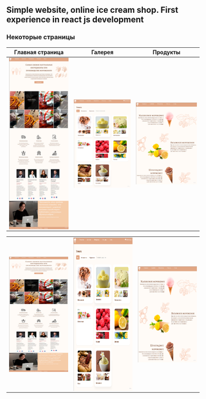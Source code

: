 
## Simple website, online ice cream shop. First experience in react js development
### Некоторые страницы

| Главная страница|Галерея|Продукты |
|:----------------:|:---------:|:----------------:|
|<img src="https://github.com/denisislamgaleevv/SimpleReactIceCreamSite/blob/master/Main.png" width="400" valign="top" > | <img src="https://github.com/denisislamgaleevv/SimpleReactIceCreamSite/blob/master/Gallery.png" width="400" valign="top"> | <img src="https://github.com/denisislamgaleevv/SimpleReactIceCreamSite/blob/master/Products.png" width="400" valign="top"> |
 <table>
 
 
 
  <tr>
    <td><img src="https://github.com/denisislamgaleevv/SimpleReactIceCreamSite/blob/master/Main.png" alt="Изображение 1" width="200" height="300" valign="top"></td>
    <td><img src="https://github.com/denisislamgaleevv/SimpleReactIceCreamSite/blob/master/Gallery.png" alt="Изображение 2" width="200" height="400" valign="top"></td>
    <td><img src="https://github.com/denisislamgaleevv/SimpleReactIceCreamSite/blob/master/Products.png" alt="Изображение 3" width="200" height="250" valign="top"></td>
  </tr>
</table>

 
 
